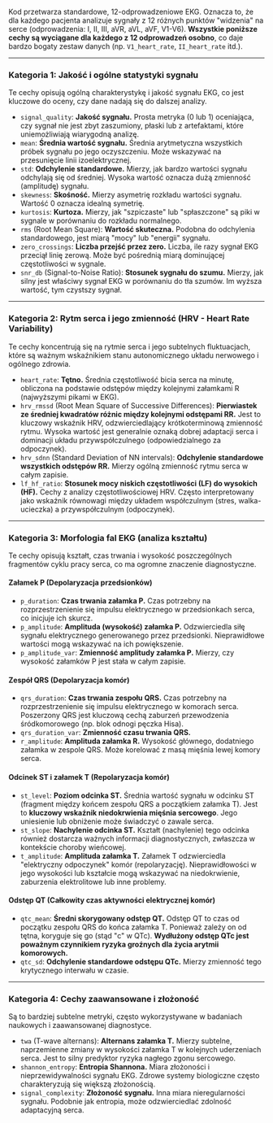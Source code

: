 
Kod przetwarza standardowe, 12-odprowadzeniowe EKG. Oznacza to, że dla każdego pacjenta analizuje sygnały z 12 różnych punktów "widzenia" na serce (odprowadzenia: I, II, III, aVR, aVL, aVF, V1-V6). **Wszystkie poniższe cechy są wyciągane dla każdego z 12 odprowadzeń osobno**, co daje bardzo bogaty zestaw danych (np. `V1_heart_rate`, `II_heart_rate` itd.).

---

### Kategoria 1: Jakość i ogólne statystyki sygnału

Te cechy opisują ogólną charakterystykę i jakość sygnału EKG, co jest kluczowe do oceny, czy dane nadają się do dalszej analizy.

*   `signal_quality`: **Jakość sygnału.** Prosta metryka (0 lub 1) oceniająca, czy sygnał nie jest zbyt zaszumiony, płaski lub z artefaktami, które uniemożliwiają wiarygodną analizę.
*   `mean`: **Średnia wartość sygnału.** Średnia arytmetyczna wszystkich próbek sygnału po jego oczyszczeniu. Może wskazywać na przesunięcie linii izoelektrycznej.
*   `std`: **Odchylenie standardowe.** Mierzy, jak bardzo wartości sygnału odchylają się od średniej. Wysoka wartość oznacza dużą zmienność (amplitudę) sygnału.
*   `skewness`: **Skośność.** Mierzy asymetrię rozkładu wartości sygnału. Wartość 0 oznacza idealną symetrię.
*   `kurtosis`: **Kurtoza.** Mierzy, jak "szpiczaste" lub "spłaszczone" są piki w sygnale w porównaniu do rozkładu normalnego.
*   `rms` (Root Mean Square): **Wartość skuteczna.** Podobna do odchylenia standardowego, jest miarą "mocy" lub "energii" sygnału.
*   `zero_crossings`: **Liczba przejść przez zero.** Liczba, ile razy sygnał EKG przeciął linię zerową. Może być pośrednią miarą dominującej częstotliwości w sygnale.
*   `snr_db` (Signal-to-Noise Ratio): **Stosunek sygnału do szumu.** Mierzy, jak silny jest właściwy sygnał EKG w porównaniu do tła szumów. Im wyższa wartość, tym czystszy sygnał.

---

### Kategoria 2: Rytm serca i jego zmienność (HRV - Heart Rate Variability)

Te cechy koncentrują się na rytmie serca i jego subtelnych fluktuacjach, które są ważnym wskaźnikiem stanu autonomicznego układu nerwowego i ogólnego zdrowia.

*   `heart_rate`: **Tętno.** Średnia częstotliwość bicia serca na minutę, obliczona na podstawie odstępów między kolejnymi załamkami R (najwyższymi pikami w EKG).
*   `hrv_rmssd` (Root Mean Square of Successive Differences): **Pierwiastek ze średniej kwadratów różnic między kolejnymi odstępami RR.** Jest to kluczowy wskaźnik HRV, odzwierciedlający krótkoterminową zmienność rytmu. Wysoka wartość jest generalnie oznaką dobrej adaptacji serca i dominacji układu przywspółczulnego (odpowiedzialnego za odpoczynek).
*   `hrv_sdnn` (Standard Deviation of NN intervals): **Odchylenie standardowe wszystkich odstępów RR.** Mierzy ogólną zmienność rytmu serca w całym zapisie.
*   `lf_hf_ratio`: **Stosunek mocy niskich częstotliwości (LF) do wysokich (HF).** Cechy z analizy częstotliwościowej HRV. Często interpretowany jako wskaźnik równowagi między układem współczulnym (stres, walka-ucieczka) a przywspółczulnym (odpoczynek).

---

### Kategoria 3: Morfologia fal EKG (analiza kształtu)

Te cechy opisują kształt, czas trwania i wysokość poszczególnych fragmentów cyklu pracy serca, co ma ogromne znaczenie diagnostyczne.

#### Załamek P (Depolaryzacja przedsionków)
*   `p_duration`: **Czas trwania załamka P.** Czas potrzebny na rozprzestrzenienie się impulsu elektrycznego w przedsionkach serca, co inicjuje ich skurcz.
*   `p_amplitude`: **Amplituda (wysokość) załamka P.** Odzwierciedla siłę sygnału elektrycznego generowanego przez przedsionki. Nieprawidłowe wartości mogą wskazywać na ich powiększenie.
*   `p_amplitude_var`: **Zmienność amplitudy załamka P.** Mierzy, czy wysokość załamków P jest stała w całym zapisie.

#### Zespół QRS (Depolaryzacja komór)
*   `qrs_duration`: **Czas trwania zespołu QRS.** Czas potrzebny na rozprzestrzenienie się impulsu elektrycznego w komorach serca. Poszerzony QRS jest kluczową cechą zaburzeń przewodzenia śródkomorowego (np. blok odnogi pęczka Hisa).
*   `qrs_duration_var`: **Zmienność czasu trwania QRS.**
*   `r_amplitude`: **Amplituda załamka R.** Wysokość głównego, dodatniego załamka w zespole QRS. Może korelować z masą mięśnia lewej komory serca.

#### Odcinek ST i załamek T (Repolaryzacja komór)
*   `st_level`: **Poziom odcinka ST.** Średnia wartość sygnału w odcinku ST (fragment między końcem zespołu QRS a początkiem załamka T). Jest to **kluczowy wskaźnik niedokrwienia mięśnia sercowego**. Jego uniesienie lub obniżenie może świadczyć o zawale serca.
*   `st_slope`: **Nachylenie odcinka ST.** Kształt (nachylenie) tego odcinka również dostarcza ważnych informacji diagnostycznych, zwłaszcza w kontekście choroby wieńcowej.
*   `t_amplitude`: **Amplituda załamka T.** Załamek T odzwierciedla "elektryczny odpoczynek" komór (repolaryzację). Nieprawidłowości w jego wysokości lub kształcie mogą wskazywać na niedokrwienie, zaburzenia elektrolitowe lub inne problemy.

#### Odstęp QT (Całkowity czas aktywności elektrycznej komór)
*   `qtc_mean`: **Średni skorygowany odstęp QT.** Odstęp QT to czas od początku zespołu QRS do końca załamka T. Ponieważ zależy on od tętna, koryguje się go (stąd "c" w QTc). **Wydłużony odstęp QTc jest poważnym czynnikiem ryzyka groźnych dla życia arytmii komorowych.**
*   `qtc_sd`: **Odchylenie standardowe odstępu QTc.** Mierzy zmienność tego krytycznego interwału w czasie.

---

### Kategoria 4: Cechy zaawansowane i złożoność

Są to bardziej subtelne metryki, często wykorzystywane w badaniach naukowych i zaawansowanej diagnostyce.

*   `twa` (T-wave alternans): **Alternans załamka T.** Mierzy subtelne, naprzemienne zmiany w wysokości załamka T w kolejnych uderzeniach serca. Jest to silny predyktor ryzyka nagłego zgonu sercowego.
*   `shannon_entropy`: **Entropia Shannona.** Miara złożoności i nieprzewidywalności sygnału EKG. Zdrowe systemy biologiczne często charakteryzują się większą złożonością.
*   `signal_complexity`: **Złożoność sygnału.** Inna miara nieregularności sygnału. Podobnie jak entropia, może odzwierciedlać zdolność adaptacyjną serca.

